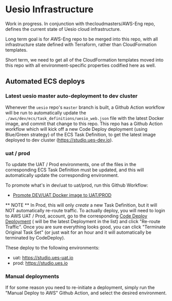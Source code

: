 # Uesio Infrastructure

Work in progress. In conjunction with thecloudmasters/AWS-Eng repo, defines the current state of Uesio cloud infrastructure.

Long term goal is for AWS-Eng repo to be merged into this repo, with all infrastructure state defined with Terraform, rather than CloudFormation templates.

Short term, we need to get all of the CloudFormation templates moved into this repo with all environment-specific properties codified here as well.

## Automated ECS deploys

### Latest uesio master auto-deployment to dev cluster

Whenever the `uesio` repo's `master` branch is built, a Github Action workflow will be run to automatically update the `./aws/dev/ecs/task_definitions/uesio_web.json` file with the latest Docker image, and commit that change to this repo. This repo has a Github Action workflow which will kick off a new Code Deploy deployment (using Blue/Green strategy) of the ECS Task Definition, to get the latest image deployed to dev cluster (https://studio.ues-dev.io).

### uat / prod

To update the UAT / Prod environments, one of the files in the corresponding ECS Task Definition must be updated, and this will automatically update the corresponding environment.

To promote what's in dev/uat to uat/prod, run this Github Workflow:

- [Promote DEV/UAT Docker image to UAT/PROD](./actions/workflows/update-environment-image.yml)

** NOTE ** In Prod, this will only _create_ a new Task Definition, but it will NOT automatically re-route traffic. To actually deploy, you will need to login to AWS UAT / Prod, account, go to the corresponding [Code Deploy Deployment](https://us-east-1.console.aws.amazon.com/codesuite/codedeploy/deployments?region=us-east-1) ( will be the latest Deployment in the list) and click "Re-route Traffic". Once you are sure everything looks good, you can click "Terminate Original Task Set" (or just wait for an hour and it will automatically be terminated by CodeDeploy).

These deploy to the following environments:

- uat: https://studio.ues-uat.io
- prod: https://studio.ues.io

### Manual deployments

If for some reason you need to re-initiate a deployment, simply run the "Manual Deploy to AWS" Github Action, and select the desired environment.